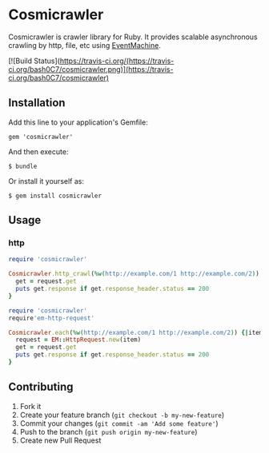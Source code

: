 
# Cosmicrawler

Cosmicrawler is crawler library for Ruby. It provides scalable asynchronous crawling by http, file, etc using [EventMachine](https://github.com/eventmachine/eventmachine).

[![Build Status](https://travis-ci.org/(https://travis-ci.org/bash0C7/cosmicrawler.png)](https://travis-ci.org/bash0C7/cosmicrawler)

## Installation

Add this line to your application's Gemfile:

    gem 'cosmicrawler'

And then execute:

    $ bundle

Or install it yourself as:

    $ gem install cosmicrawler

## Usage

### http

````ruby
require 'cosmicrawler'

Cosmicrawler.http_crawl(%w(http://example.com/1 http://example.com/2)) {|request|
  get = request.get
  puts get.response if get.response_header.status == 200
}
```` 

````ruby
require 'cosmicrawler'
require'em-http-request'

Cosmicrawler.each(%w(http://example.com/1 http://example.com/2)) {|item|
  request = EM::HttpRequest.new(item)
  get = request.get
  puts get.response if get.response_header.status == 200
}      

```` 

## Contributing

1. Fork it
2. Create your feature branch (`git checkout -b my-new-feature`)
3. Commit your changes (`git commit -am 'Add some feature'`)
4. Push to the branch (`git push origin my-new-feature`)
5. Create new Pull Request
